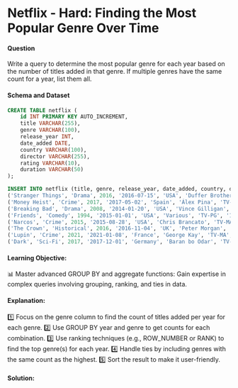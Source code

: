 # Netflix - Hard: Finding the Most Popular Genre Over Time

#### Question
Write a query to determine the most popular genre for each year based on the number of titles added in that genre. If multiple genres have the same count for a year, list them all.

#### Schema and Dataset
```sql
CREATE TABLE netflix (
    id INT PRIMARY KEY AUTO_INCREMENT,
    title VARCHAR(255),
    genre VARCHAR(100),
    release_year INT,
    date_added DATE,
    country VARCHAR(100),
    director VARCHAR(255),
    rating VARCHAR(10),
    duration VARCHAR(50)
);

INSERT INTO netflix (title, genre, release_year, date_added, country, director, rating, duration) VALUES
('Stranger Things', 'Drama', 2016, '2016-07-15', 'USA', 'Duffer Brothers', 'TV-14', '3 Seasons'),
('Money Heist', 'Crime', 2017, '2017-05-02', 'Spain', 'Álex Pina', 'TV-MA', '5 Seasons'),
('Breaking Bad', 'Drama', 2008, '2014-01-20', 'USA', 'Vince Gilligan', 'TV-MA', '5 Seasons'),
('Friends', 'Comedy', 1994, '2015-01-01', 'USA', 'Various', 'TV-PG', '10 Seasons'),
('Narcos', 'Crime', 2015, '2015-08-28', 'USA', 'Chris Brancato', 'TV-MA', '3 Seasons'),
('The Crown', 'Historical', 2016, '2016-11-04', 'UK', 'Peter Morgan', 'TV-MA', '5 Seasons'),
('Lupin', 'Crime', 2021, '2021-01-08', 'France', 'George Kay', 'TV-MA', '2 Seasons'),
('Dark', 'Sci-Fi', 2017, '2017-12-01', 'Germany', 'Baran bo Odar', 'TV-MA', '3 Seasons');
```

#### Learning Objective:
📊 Master advanced GROUP BY and aggregate functions: Gain expertise in complex queries involving grouping, ranking, and ties in data.

#### Explanation:
1️⃣ Focus on the genre column to find the count of titles added per year for each genre.
2️⃣ Use GROUP BY year and genre to get counts for each combination.
3️⃣ Use ranking techniques (e.g., ROW_NUMBER or RANK) to find the top genre(s) for each year.
4️⃣ Handle ties by including genres with the same count as the highest.
5️⃣ Sort the result to make it user-friendly.

#### Solution:
```sql
```
